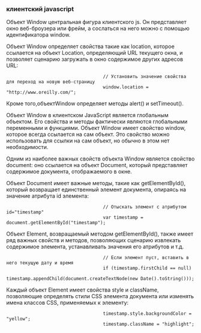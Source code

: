 ### клиентский javascript
Объект Window центральная фигура клиентского js. Он представляет окно веб-броузера или фрейм, а сослаться
на него можно с помощью идентификатора window.

Объект Window определяет свойства такие как location, которое ссылается на объект Location, определяющий
URL текущего окна, и позволяет сценарию загружать в окно содержимое других адресов URL:

                                        // Установить значение свойства для переход на новую веб-страницу
                                        window.location = "http://www.oreilly.com/";

Кроме того,объектWindow определяет методы alert() и setTimeout().

Объект Window в клиентском JavaScript является глобальным объектом. Его свойства и методы фактически являются глобальными переменными и функциями. Объект Window имеет свойство window, которое всегда ссылается на сам объект.
Это свойство можно использовать для ссылки на сам объект, но обычно в этом нет необходимости.

Одним из наиболее важных свойств объекта Window является свойство document: оно ссылается на объект Document, который
представляет содержимое документа, отображаемого в окне.

Объект Document имеет важные методы, такие как getElementById(), который возвращает единственный элемент документа,
опираясь на значение атрибута id элемента:

                                        // Отыскать элемент с атрибутом id="timestamp"
                                        var timestamp = document.getElementById("timestamp");

Объект Element, возвращаемый методом getElementById(), также имеет ряд важных свойств и методов, позволяющих сценарию
извлекать содержимое элемента, устанавливать значения его атрибутов и т.д.

                                        // Если элемент пуст, вставить в него текущую дату и время
                                        if (timestamp.firstChild == null)
                                        timestamp.appendChild(document.createTextNode(new Date().toString()));

Каждый объект Element имеет свойства style и className, позволяющие определять стили CSS элемента документа или изменять имена классов CSS, применяемых к элементу:

                                        timestamp.style.backgroundColor = "yellow";
                                        timestamp.className = "highlight";

